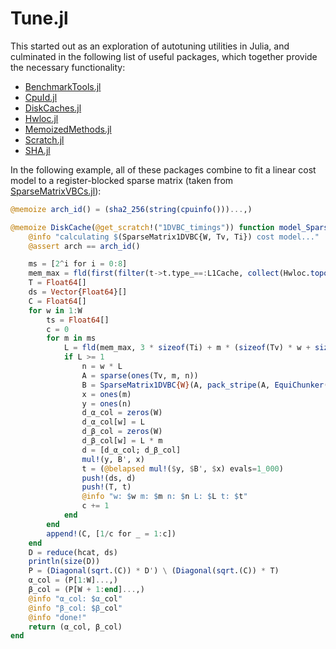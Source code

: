 # Tune.jl

This started out as an exploration of autotuning utilities in Julia, and culminated in the following list of useful packages, which together provide the necessary functionality:

- [BenchmarkTools.jl](https://github.com/JuliaCI/BenchmarkTools.jl)
- [CpuId.jl](https://github.com/m-j-w/CpuId.jl)
- [DiskCaches.jl](https://github.com/peterahrens/DiskCaches.jl.git)
- [Hwloc.jl](https://github.com/JuliaParallel/Hwloc.jl.git)
- [MemoizedMethods.jl](https://github.com/peterahrens/MemoizedMethods.jl.git)
- [Scratch.jl](https://github.com/JuliaPackaging/Scratch.jl.git)
- [SHA.jl](https://github.com/JuliaLang/julia/tree/master/stdlib/SHA)

In the following example, all of these packages combine to fit a linear cost model to a register-blocked sparse matrix (taken from [SparseMatrixVBCs.jl](https://github.com/peterahrens/SparseMatrixVBCs.jl)):

```julia
@memoize arch_id() = (sha2_256(string(cpuinfo()))...,)

@memoize DiskCache(@get_scratch!("1DVBC_timings")) function model_SparseMatrix1DVBC_time_params(W, Tv, Ti, arch=arch_id())
    @info "calculating $(SparseMatrix1DVBC{W, Tv, Ti}) cost model..."
    @assert arch == arch_id()

    ms = [2^i for i = 0:8]
    mem_max = fld(first(filter(t->t.type_==:L1Cache, collect(Hwloc.topology_load()))).attr.size, 2) #Half the L1 cache size.
    T = Float64[]
    ds = Vector{Float64}[]
    C = Float64[]
    for w in 1:W
        ts = Float64[]
        c = 0
        for m in ms
            L = fld(mem_max, 3 * sizeof(Ti) + m * (sizeof(Tv) * w + sizeof(Ti))) 
            if L >= 1
                n = w * L
                A = sparse(ones(Tv, m, n))
                B = SparseMatrix1DVBC{W}(A, pack_stripe(A, EquiChunker(w)))
                x = ones(m)
                y = ones(n)
                d_α_col = zeros(W)
                d_α_col[w] = L
                d_β_col = zeros(W)
                d_β_col[w] = L * m
                d = [d_α_col; d_β_col]
                mul!(y, B', x)
                t = (@belapsed mul!($y, $B', $x) evals=1_000)
                push!(ds, d)
                push!(T, t)
                @info "w: $w m: $m n: $n L: $L t: $t"
                c += 1
            end
        end
        append!(C, [1/c for _ = 1:c])
    end
    D = reduce(hcat, ds)
    println(size(D))
    P = (Diagonal(sqrt.(C)) * D') \ (Diagonal(sqrt.(C)) * T)
    α_col = (P[1:W]...,)
    β_col = (P[W + 1:end]...,)
    @info "α_col: $α_col"
    @info "β_col: $β_col"
    @info "done!"
    return (α_col, β_col)
end
```
